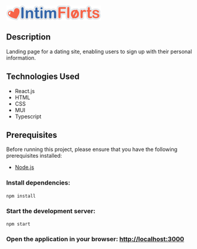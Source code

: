  ![img.png](img.png)

## Description

Landing page for a dating site, enabling users to sign
up with their personal information.


## Technologies Used
- React.js
- HTML
- CSS
- MUI
- Typescript

## Prerequisites

Before running this project, please ensure that you have the following prerequisites installed:

- [Node.js](https://nodejs.org) 

### Install dependencies:
```
npm install
```
### Start the development server:
```
npm start 
```
### Open the application in your browser: [http://localhost:3000](http://localhost:3000)
